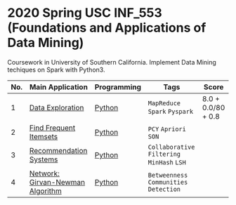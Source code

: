 # 2020 Spring USC INF_553 (Foundations and Applications of Data Mining)

Coursework in University of Southern California. Implement Data Mining techiques on Spark with Python3. 

|No.| Main Application |Programming|Tags|Score|
|---|------------------|-----------|----|-----|
|1|[Data Exploration](https://github.com/AaronYang2333/INF_553/blob/master/hw_pdf/assignment1.pdf)|[Python](https://github.com/AaronYang2333/INF_553/tree/master/ay_hw_1) |`MapReduce` `Spark` `Pyspark`|8.0 + 0.0/80 + 0.8|
|2|[Find Frequent Itemsets](https://github.com/AaronYang2333/INF_553/blob/master/hw_pdf/assignment2.pdf)|[Python](https://github.com/AaronYang2333/INF_553/tree/master/ay_hw_2)| `PCY` `Apriori` `SON`||
|3|[Recommendation Systems]()|[Python]()|`Collaborative Filtering` `MinHash` `LSH`||
|4|[Network: Girvan-Newman Algorithm]()|[Python]()|`Betweenness` `Communities Detection`||
